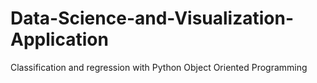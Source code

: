 # Data-Science-and-Visualization-Application
Classification and regression with Python Object Oriented Programming
